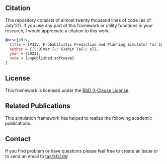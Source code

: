 ## Citation

This repository consists of almost twenty thousand lines of code (as of July'21). If you use any part of this framework or utility functions in your research, I would appreciate a citation to this work.

```bibtex
@misc{p3iv,
  title = {P3IV: Probabilistic Prediction and Planning Simulator for Intelligent Vehicles},
  author = {{\"O}mer {\c S}ahin Ta{\c s}},
  year = {2021},
  note = {unpublished software}
}
```

## License

This framework is licensed under the [BSD 3-Clause License](https://gitlab.mrt.uni-karlsruhe.de/planning-simulation/p3iv/LICENSE).

## Related Publications

This simulation framework has helped to realize the following academic publications:

## Contact

If you find problem or have questions please feel free to create an issue or to send an email to tas@fzi.de!
